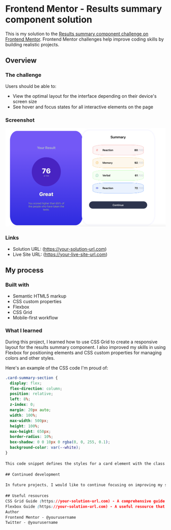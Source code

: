 # Frontend Mentor - Results summary component solution

This is my solution to the [Results summary component challenge on Frontend Mentor](https://www.frontendmentor.io/challenges/results-summary-component-CE_K6s0maV). Frontend Mentor challenges help improve coding skills by building realistic projects. 

## Overview

### The challenge

Users should be able to:

- View the optimal layout for the interface depending on their device's screen size
- See hover and focus states for all interactive elements on the page

### Screenshot

![Results summary component](project-imgs/solution.png)

### Links

- Solution URL: (https://your-solution-url.com)
- Live Site URL: (https://your-live-site-url.com)

## My process

### Built with

- Semantic HTML5 markup
- CSS custom properties
- Flexbox
- CSS Grid
- Mobile-first workflow

### What I learned

During this project, I learned how to use CSS Grid to create a responsive layout for the results summary component. I also improved my skills in using Flexbox for positioning elements and CSS custom properties for managing colors and other styles.

Here's an example of the CSS code I'm proud of:

```css
.card-summary-section {
  display: flex;
  flex-direction: column;
  position: relative;
  left: 8%;
  z-index: 0;
  margin: 20px auto;
  width: 100%;
  max-width: 500px;
  height: 100%;
  max-height: 650px;
  border-radius: 10%;
  box-shadow: 0 0 10px 0 rgba(0, 0, 255, 0.1);
  background-color: var(--white);
}

This code snippet defines the styles for a card element with the class .card-summary-section. The card is displayed as a flex container with a column direction, positioned relatively, and has a left offset of 8%. It has a z-index of 0, a margin of 20 pixels on the top and bottom, and occupies the full width and height of its container, with maximum dimensions of 500px width and 650px height. The card has a border radius of 10%, a box shadow for a subtle effect, and a background color defined by the --white CSS variable.

## Continued development

In future projects, I would like to continue focusing on improving my skills in responsive design and creating more complex layouts using CSS Grid and Flexbox. I also want to explore more advanced CSS techniques and animations to enhance the user experience. I want to also create a method for development as this was my first project, so once I got to writing alot of code I got so lost, about where stuff is going wrong, this is a very rough solution

## Useful resources
CSS Grid Guide (https://your-solution-url.com) - A comprehensive guide to CSS Grid layout (https://your-solution-url.com) - which helped me understand and implement the responsive grid in this project.
Flexbox Guide (https://your-solution-url.com) - A useful resource that explains how to use Flexbox for positioning elements in a flexible and responsive way.
Author
Frontend Mentor - @yourusername
Twitter - @yourusername



